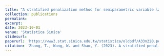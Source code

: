 ```yaml
---
title: "A stratified penalization method for semiparametric variable labeling of multi-output time-varying coefficient models"
collection: publications
permalink: 
excerpt: 
date: 2023-10-01
venue: 'Statistica Sinica'
slidesurl: 
paperurl: 'https://www3.stat.sinica.edu.tw/statistica/oldpdf/A33n220.pdf'
citation: 'Zhang, T., Wang, W. and Shao, Y. (2023). A stratified penalization method for semiparametric variable labeling of multi-output time-varying coefficient models. Statistica Sinica, 33(2): 1025—1045.'
---
```

